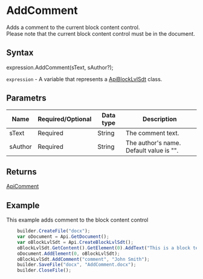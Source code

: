 # AddComment

Adds a comment to the current block content control.
<br>
Please note that the current block content control must be in the document.

## Syntax

expression.AddComment(sText, sAuthor?);

`expression` - A variable that represents a [ApiBlockLvlSdt](../ApiBlockLvlSdt.md) class.

## Parametrs

| **Name** | **Required/Optional** | **Data type** | **Description** |
| ------------- | ------------- | ------------- | ------------- |
| sText | Required | String | The comment text. |
| sAuthor | Required | String | The author's name. Default value is "". |

## Returns

[ApiComment](../../ApiComment/ApiComment.md)

## Example

This example adds comment to the block content control

```javascript
	builder.CreateFile("docx");
	var oDocument = Api.GetDocument();
	var oBlockLvlSdt = Api.CreateBlockLvlSdt();
	oBlockLvlSdt.GetContent().GetElement(0).AddText("This is a block text content control.");
	oDocument.AddElement(0, oBlockLvlSdt);
	oBlockLvlSdt.AddComment("comment", "John Smith");
	builder.SaveFile("docx", "AddComment.docx");
	builder.CloseFile();
```